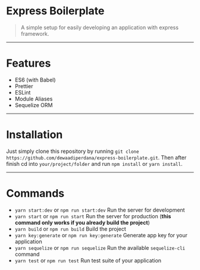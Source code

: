 # Express Boilerplate
> A simple setup for easily developing an application with express framework.

***

# Features
* ES6 (with Babel)
* Prettier
* ESLint
* Module Aliases
* Sequelize ORM

***

# Installation
Just simply clone this repository by running `git clone https://github.com/dewaadiperdana/express-boilerplate.git`.
Then after finish cd into `your/project/folder` and run `npm install` or `yarn install`.

***

# Commands
* `yarn start:dev` or `npm run start:dev` Run the server for development
* `yarn start` or `npm run start` Run the server for production (**this command only works if you already build the project**)
* `yarn build` or `npm run build` Build the project
* `yarn key:generate` or `npm run key:generate` Generate app key for your application
* `yarn sequelize` or `npm run sequelize` Run the available `sequelize-cli` command
* `yarn test` or `npm run test` Run test suite of your application
